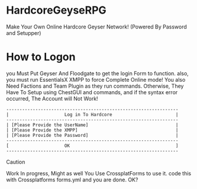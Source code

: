 # HardcoreGeyseRPG
Make Your Own Online Hardcore Geyser Network! (Powered By Password and Setupper)
# How to Logon
you Must Put Geyser And Floodgate to get the login Form to function.
also, you must run EssentialsX XMPP to force Complete Online mode!
You also Need Factions and Team Plugin as they run commands.
Otherwise, They Have To Setup using ChestGUI and commands, and if the syntax error occurred, The Account will Not Work!

```
-----------------------------------------------------------------
|                     Log in To Hardcore                        |
-----------------------------------------------------------------
| [Please Provide the UserName]                                 |
| [Please Provide the XMPP]                                     |
| [Please Provide the Password]                                 |
-----------------------------------------------------------------
[                     OK                                        ]
-----------------------------------------------------------------
```
> [!CAUTION]
> Work In progress, Might as well You Use CrossplatForms to use it.
> code this with Crossplatforms forms.yml and you are done.
> OK?
